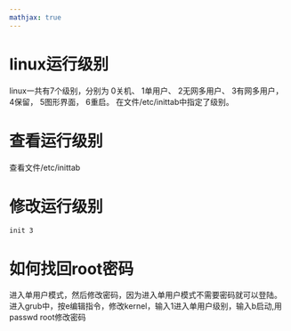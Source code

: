 ```yaml
---
mathjax: true
---
```


# linux运行级别
 linux一共有7个级别，分别为
0关机、
1单用户、
2无网多用户、
3有网多用户，
4保留，
5图形界面，
6重启。
在文件/etc/inittab中指定了级别。
<!---more-->
# 查看运行级别
 查看文件/etc/inittab 

# 修改运行级别
```
init 3
```

# 如何找回root密码
 进入单用户模式，然后修改密码，因为进入单用户模式不需要密码就可以登陆。
 进入grub中，按e编辑指令，修改kernel，输入1进入单用户级别，输入b启动,用passwd root修改密码


